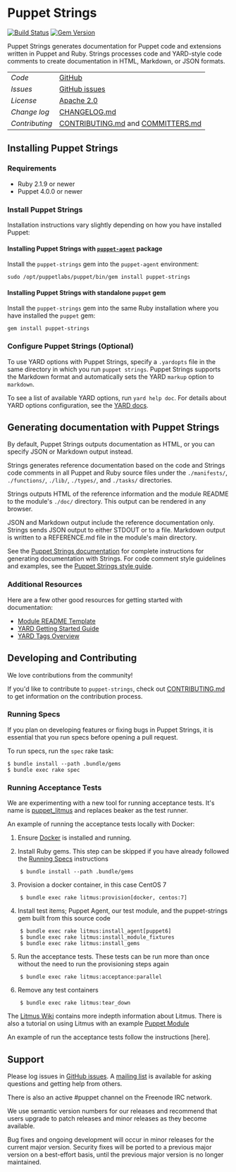 Puppet Strings
==============
[![Build Status](https://travis-ci.org/puppetlabs/puppet-strings.png?branch=master)](https://travis-ci.org/puppetlabs/puppet-strings) [![Gem Version](https://badge.fury.io/rb/puppet-strings.svg)](https://badge.fury.io/rb/puppet-strings)

Puppet Strings generates documentation for Puppet code and extensions written in Puppet and Ruby. Strings processes code and YARD-style code comments to create documentation in HTML, Markdown, or JSON formats.


|                |                                                                 |
| -------------- |---------------------------------------------------------------- |
| *Code*         | [GitHub][repo]                                                  |
| *Issues*       | [GitHub issues][issues]                                         |
| *License*      | [Apache 2.0][LICENSE]                                           |
| *Change log*   | [CHANGELOG.md][changelog]                                       |
| *Contributing* | [CONTRIBUTING.md][contributing] and [COMMITTERS.md][committers] |

[repo]: https://github.com/puppetlabs/puppet-strings
[issues]: https://github.com/puppetlabs/puppet-strings/issues
[LICENSE]: https://github.com/puppetlabs/puppet-strings/blob/master/LICENSE
[changelog]: https://github.com/puppetlabs/puppet-strings/blob/master/CHANGELOG.md
[contributing]: https://github.com/puppetlabs/puppet-strings/blob/master/CONTRIBUTING.md
[committers]: https://github.com/puppetlabs/puppet-strings/blob/master/COMMITTERS.md

## Installing Puppet Strings

### Requirements

  * Ruby 2.1.9 or newer
  * Puppet 4.0.0 or newer

### Install Puppet Strings

Installation instructions vary slightly depending on how you have installed Puppet:

#### Installing Puppet Strings with [`puppet-agent`](https://puppet.com/docs/puppet/6.4/about_agent.html#what-puppet-agent-and-puppetserver-are) package

Install the `puppet-strings` gem into the `puppet-agent` environment:

```
sudo /opt/puppetlabs/puppet/bin/gem install puppet-strings
```

#### Installing Puppet Strings with standalone `puppet` gem

Install the `puppet-strings` gem into the same Ruby installation where you have installed the `puppet` gem:

```
gem install puppet-strings
```

### Configure Puppet Strings (Optional)

 To use YARD options with Puppet Strings, specify a `.yardopts` file in the same directory in which you run `puppet strings`. Puppet Strings supports the Markdown format and automatically sets the YARD `markup` option to `markdown`.

 To see a list of available YARD options, run `yard help doc`. For details about YARD options configuration, see the [YARD docs](http://www.rubydoc.info/gems/yard/file/docs/GettingStarted.md#config).

## Generating documentation with Puppet Strings

By default, Puppet Strings outputs documentation as HTML, or you can specify JSON or Markdown output instead.

Strings generates reference documentation based on the code and Strings code comments in all Puppet and Ruby source files under the `./manifests/`, `./functions/`, `./lib/`, `./types/`, and `./tasks/` directories.

Strings outputs HTML of the reference information and the module README to the module's `./doc/` directory. This output can be rendered in any browser.

JSON and Markdown output include the reference documentation only. Strings sends JSON output to either STDOUT or to a file. Markdown output is written to a REFERENCE.md file in the module's main directory.

See the [Puppet Strings documentation](https://puppet.com/docs/puppet/latest/puppet_strings.html) for complete instructions for generating documentation with Strings. For code comment style guidelines and examples, see the [Puppet Strings style guide](https://puppet.com/docs/puppet/5.5/puppet_strings_style.html).

### Additional Resources

Here are a few other good resources for getting started with documentation:

  * [Module README Template](https://docs.puppet.com/puppet/latest/reference/modules_documentation.html)
  * [YARD Getting Started Guide](http://www.rubydoc.info/gems/yard/file/docs/GettingStarted.md)
  * [YARD Tags Overview](http://www.rubydoc.info/gems/yard/file/docs/Tags.md)

## Developing and Contributing

We love contributions from the community!

If you'd like to contribute to `puppet-strings`, check out [CONTRIBUTING.md](https://github.com/puppetlabs/puppet-strings/blob/master/CONTRIBUTING.md) to get information on the contribution process.

### Running Specs

If you plan on developing features or fixing bugs in Puppet Strings, it is essential that you run specs before opening a pull request.

To run specs, run the `spec` rake task:

    $ bundle install --path .bundle/gems
    $ bundle exec rake spec

### Running Acceptance Tests

We are experimenting with a new tool for running acceptance tests. It's name is [puppet_litmus](https://github.com/puppetlabs/puppet_litmus) and replaces beaker as the test runner.

An example of running the acceptance tests locally with Docker:

1. Ensure [Docker](https://www.docker.com/products/docker-desktop) is installed and running.

2. Install Ruby gems. This step can be skipped if you have already followed the [Running Specs](#running-specs) instructions

``` text
    $ bundle install --path .bundle/gems
```

3. Provision a docker container, in this case CentOS 7

``` text
    $ bundle exec rake litmus:provision[docker, centos:7]
```

4. Install test items; Puppet Agent, our test module, and the puppet-strings gem built from this source code

``` text
    $ bundle exec rake litmus:install_agent[puppet6]
    $ bundle exec rake litmus:install_module_fixtures
    $ bundle exec rake litmus:install_gems
```

5. Run the acceptance tests. These tests can be run more than once without the need to run the provisioning steps again

``` text
    $ bundle exec rake litmus:acceptance:parallel
```

6. Remove any test containers

``` text
    $ bundle exec rake litmus:tear_down
```

The [Litmus Wiki](https://github.com/puppetlabs/puppet_litmus/wiki) contains more indepth information about Litmus. There is also a tutorial on using Litmus with an example [Puppet Module](https://github.com/puppetlabs/puppet_litmus/wiki/Tutorial:-use-Litmus-to-execute-acceptance-tests-with-a-sample-module-(MoTD)#install-the-necessary-gems-for-the-module)


An example of run the acceptance tests follow the instructions [here].

## Support

Please log issues in [GitHub issues][issues]. A [mailing list](https://groups.google.com/forum/?fromgroups#!forum/puppet-users) is available for asking questions and getting help from others.

There is also an active #puppet channel on the Freenode IRC network.

We use semantic version numbers for our releases and recommend that users upgrade to patch releases and minor releases as they become available.

Bug fixes and ongoing development will occur in minor releases for the current major version. Security fixes will be ported to a previous major version on a best-effort basis, until the previous major version is no longer maintained.

